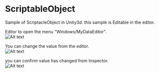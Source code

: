 # ScriptableObject
Sample of ScriptacleObject in Unity3d.  this sample is Editable in the editor.

Editor to open the menu "Windows/MyDataEditor".  
![Alt text](http://googledrive.com/host/0BwKJWa7WHaTRfkNhNnVsVnBZWUdnVDI1Slc5WXA5UlFGR2JPQXJxZENic2dnMURGQ2ZPeTQ/openScriptableEditor.png)  

You can change the value from the editor.  
![Alt text](http://googledrive.com/host/0BwKJWa7WHaTRfkNhNnVsVnBZWUdnVDI1Slc5WXA5UlFGR2JPQXJxZENic2dnMURGQ2ZPeTQ/scriptableEditor.png)  

you can confirm value has changed from Inspector.  
![Alt text](http://googledrive.com/host/0BwKJWa7WHaTRfkNhNnVsVnBZWUdnVDI1Slc5WXA5UlFGR2JPQXJxZENic2dnMURGQ2ZPeTQ/ConfirmValueChange.png)  
